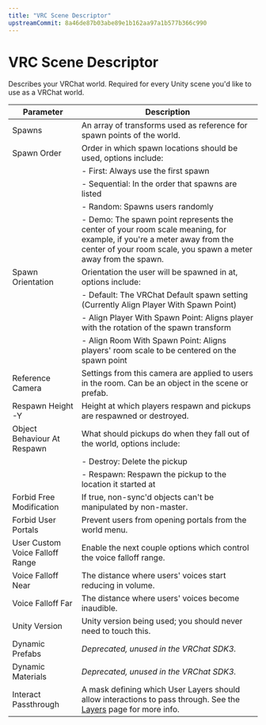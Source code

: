 ```yaml
---
title: "VRC Scene Descriptor"
upstreamCommit: 8a46de87b03abe89e1b162aa97a1b577b366c990
---
```


# VRC Scene Descriptor

Describes your VRChat world. Required for every Unity scene you'd like to use as a VRChat world.

| Parameter                       | Description                                                                                                                                                                              |
| ------------------------------- | ---------------------------------------------------------------------------------------------------------------------------------------------------------------------------------------- |
| Spawns                          | An array of transforms used as reference for spawn points of the world.                                                                                                                  |
| Spawn Order                     | Order in which spawn locations should be used, options include:                                                                                                                          |
|                                 | - First: Always use the first spawn                                                                                                                                                      |
|                                 | - Sequential: In the order that spawns are listed                                                                                                                                        |
|                                 | - Random: Spawns users randomly                                                                                                                                                          |
|                                 | - Demo: The spawn point represents the center of your room scale meaning, for example, if you're a meter away from the center of your room scale, you spawn a meter away from the spawn. |
| Spawn Orientation               | Orientation the user will be spawned in at, options include:                                                                                                                             |
|                                 | - Default: The VRChat Default spawn setting (Currently Align Player With Spawn Point)                                                                                                    |
|                                 | - Align Player With Spawn Point: Aligns player with the rotation of the spawn transform                                                                                                  |
|                                 | - Align Room With Spawn Point: Aligns players' room scale to be centered on the spawn point                                                                                              |
| Reference Camera                | Settings from this camera are applied to users in the room. Can be an object in the scene or prefab.                                                                                     |
| Respawn Height -Y               | Height at which players respawn and pickups are respawned or destroyed.                                                                                                                  |
| Object Behaviour At Respawn     | What should pickups do when they fall out of the world, options include:                                                                                                                 |
|                                 | - Destroy: Delete the pickup                                                                                                                                                             |
|                                 | - Respawn: Respawn the pickup to the location it started at                                                                                                                              |
| Forbid Free Modification        | If true, non-sync'd objects can't be manipulated by non-master.                                                                                                                          |
| Forbid User Portals             | Prevent users from opening portals from the world menu.                                                                                                                                  |
| User Custom Voice Falloff Range | Enable the next couple options which control the voice falloff range.                                                                                                                    |
| Voice Falloff Near              | The distance where users' voices start reducing in volume.                                                                                                                               |
| Voice Falloff Far               | The distance where users' voices become inaudible.                                                                                                                                       |
| Unity Version                   | Unity version being used; you should never need to touch this.                                                                                                                           |
| Dynamic Prefabs                 | *Deprecated, unused in the VRChat SDK3.*                                                                                                                                                 |
| Dynamic Materials               | *Deprecated, unused in the VRChat SDK3.*                                                                                                                                                 |
| Interact Passthrough            | A mask defining which User Layers should allow interactions to pass through. See the [Layers](/creators.vrchat.com/worlds/layers) page for more info.                                    |
